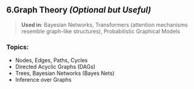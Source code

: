 ## 6.Graph Theory *(Optional but Useful)*

> **Used in**: Bayesian Networks, Transformers (attention mechanisms resemble graph-like structures), Probabilistic Graphical Models

### **Topics:**
- Nodes, Edges, Paths, Cycles  
- Directed Acyclic Graphs (DAGs)  
- Trees, Bayesian Networks (Bayes Nets)  
- Inference over Graphs  
